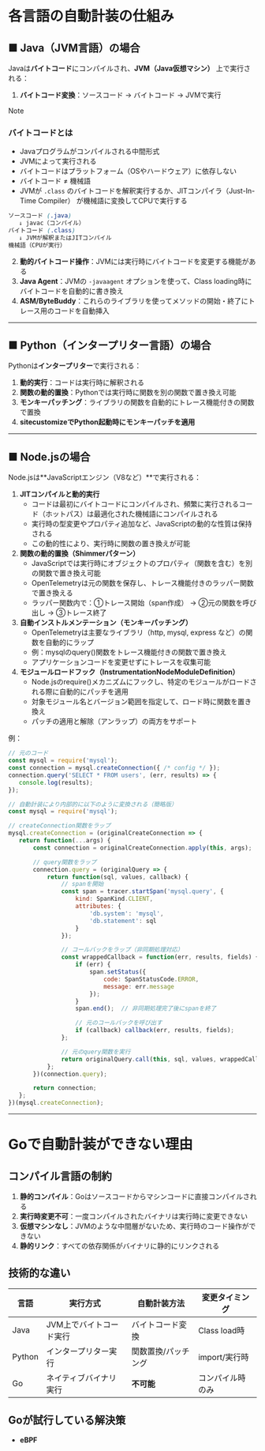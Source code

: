 # 各言語の自動計装の仕組み

## ■ Java（JVM言語）の場合
Javaは**バイトコード**にコンパイルされ、**JVM（Java仮想マシン）** 上で実行される：

1. **バイトコード変換**：ソースコード → バイトコード → JVMで実行

> [!NOTE]  
> ### バイトコードとは
> - Javaプログラムがコンパイルされる中間形式
> - JVMによって実行される
> - バイトコードはプラットフォーム（OSやハードウェア）に依存しない
> - バイトコード ≠ 機械語
> - JVMが `.class` のバイトコードを解釈実行するか、JITコンパイラ（Just-In-Time Compiler） が機械語に変換してCPUで実行する
> ```scss
> ソースコード (.java)
>    ↓ javac（コンパイル）
> バイトコード (.class)
>    ↓ JVMが解釈またはJITコンパイル
> 機械語（CPUが実行）
> ```

2. **動的バイトコード操作**：JVMには実行時にバイトコードを変更する機能がある
3. **Java Agent**：JVMの `-javaagent` オプションを使って、Class loading時にバイトコードを自動的に書き換え
4. **ASM/ByteBuddy**：これらのライブラリを使ってメソッドの開始・終了にトレース用のコードを自動挿入

---

## ■ Python（インタープリター言語）の場合
Pythonは**インタープリター**で実行される：

1. **動的実行**：コードは実行時に解釈される
2. **関数の動的置換**：Pythonでは実行時に関数を別の関数で置き換え可能
3. **モンキーパッチング**：ライブラリの関数を自動的にトレース機能付きの関数で置換
4. **sitecustomizeでPython起動時にモンキーパッチを適用**

---

## ■ Node.jsの場合
Node.jsは**JavaScriptエンジン（V8など）**で実行される：

1. **JITコンパイルと動的実行**
   - コードは最初にバイトコードにコンパイルされ、頻繁に実行されるコード（ホットパス）は最適化された機械語にコンパイルされる
   - 実行時の型変更やプロパティ追加など、JavaScriptの動的な性質は保持される
   - この動的性により、実行時に関数の置き換えが可能
2. **関数の動的置換（Shimmerパターン）**
   - JavaScriptでは実行時にオブジェクトのプロパティ（関数を含む）を別の関数で置き換え可能
   - OpenTelemetryは元の関数を保存し、トレース機能付きのラッパー関数で置き換える
   - ラッパー関数内で：①トレース開始（span作成） → ②元の関数を呼び出し → ③トレース終了
3. **自動インストルメンテーション（モンキーパッチング）**
   - OpenTelemetryは主要なライブラリ（http, mysql, express など）の関数を自動的にラップ
   - 例：mysqlのquery()関数をトレース機能付きの関数で置き換え
   - アプリケーションコードを変更せずにトレースを収集可能
4. **モジュールロードフック（InstrumentationNodeModuleDefinition）**
   - Node.jsのrequire()メカニズムにフックし、特定のモジュールがロードされる際に自動的にパッチを適用
   - 対象モジュール名とバージョン範囲を指定して、ロード時に関数を置き換え
   - パッチの適用と解除（アンラップ）の両方をサポート

例：
```javascript
// 元のコード
const mysql = require('mysql');
const connection = mysql.createConnection({ /* config */ });
connection.query('SELECT * FROM users', (err, results) => {
   console.log(results);
});

// 自動計装により内部的に以下のように変換される（簡略版）
const mysql = require('mysql');

// createConnection関数をラップ
mysql.createConnection = (originalCreateConnection => {
   return function(...args) {
       const connection = originalCreateConnection.apply(this, args);

       // query関数をラップ
       connection.query = (originalQuery => {
           return function(sql, values, callback) {
               // spanを開始
               const span = tracer.startSpan('mysql.query', {
                   kind: SpanKind.CLIENT,
                   attributes: {
                       'db.system': 'mysql',
                       'db.statement': sql
                   }
               });

               // コールバックをラップ（非同期処理対応）
               const wrappedCallback = function(err, results, fields) {
                   if (err) {
                       span.setStatus({
                           code: SpanStatusCode.ERROR,
                           message: err.message
                       });
                   }
                   span.end();  // 非同期処理完了後にspanを終了

                   // 元のコールバックを呼び出す
                   if (callback) callback(err, results, fields);
               };

               // 元のquery関数を実行
               return originalQuery.call(this, sql, values, wrappedCallback);
           };
       })(connection.query);

       return connection;
   };
})(mysql.createConnection);
```

---

# Goで自動計装ができない理由
## **コンパイル言語の制約**
1. **静的コンパイル**：Goはソースコードからマシンコードに直接コンパイルされる
2. **実行時変更不可**：一度コンパイルされたバイナリは実行時に変更できない
3. **仮想マシンなし**：JVMのような中間層がないため、実行時のコード操作ができない
4. **静的リンク**：すべての依存関係がバイナリに静的にリンクされる

## **技術的な違い**

| 言語 | 実行方式 | 自動計装方法 | 変更タイミング |
|------|----------|--------------|----------------|
| Java | JVM上でバイトコード実行 | バイトコード変換 | Class load時 |
| Python | インタープリター実行 | 関数置換/パッチング | import/実行時 |
| Go | ネイティブバイナリ実行 | **不可能** | コンパイル時のみ |

## **Goが試行している解決策**
- **eBPF**
